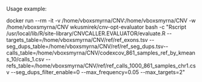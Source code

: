 Usage example:

docker run --rm -it -v /home/vboxsmyrna/CNV:/home/vboxsmyrna/CNV -w /home/vboxsmyrna/CNV wkusmirek/cnv-opt-evaluator bash -c "Rscript /usr/local/lib/R/site-library/CNVCALLER.EVALUATOR/evaluate.R --targets_table=/home/vboxsmyrna/CNV/ref/ref_exons.tsv --seg_dups_table=/home/vboxsmyrna/CNV/ref/ref_seg_dups.tsv--calls_table=/home/vboxsmyrna/CNV/codexcov_861_samples_ref_by_kmeans_10/calls_1.csv --refs_table=/home/vboxsmyrna/CNV/ref/ref_calls_1000_861_samples_chr1.csv --seg_dups_filter_enable=0 --max_frequency=0.05 --max_targets=2"

